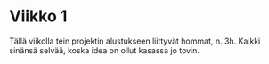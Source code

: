 # Viikko 1

Tällä viikolla tein projektin alustukseen liittyvät hommat, n. 3h. Kaikki sinänsä selvää, koska idea on ollut kasassa jo tovin.